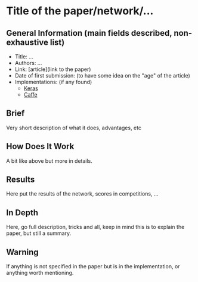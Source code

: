 # Title of the paper/network/...

## General Information (main fields described, non-exhaustive list)

- Title: ...
- Authors: ...
- Link: [article](link to the paper)
- Date of first submission: (to have some idea on the "age" of the article)
- Implementations: (if any found)
    - [Keras](http://awesomelink1)
    - [Caffe](http://awesomelink2)

## Brief

Very short description of what it does, advantages, etc

## How Does It Work

A bit like above but more in details.

## Results

Here put the results of the network, scores in competitions, ...

## In Depth

Here, go full description, tricks and all, keep in mind this is to explain the paper, but still a summary.

## Warning

If anything is not specified in the paper but is in the implementation, or anything worth mentioning.